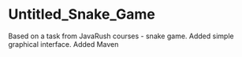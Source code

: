 # Untitled_Snake_Game
Based on a task from JavaRush courses - snake game.
Added simple graphical interface.
Added Maven
